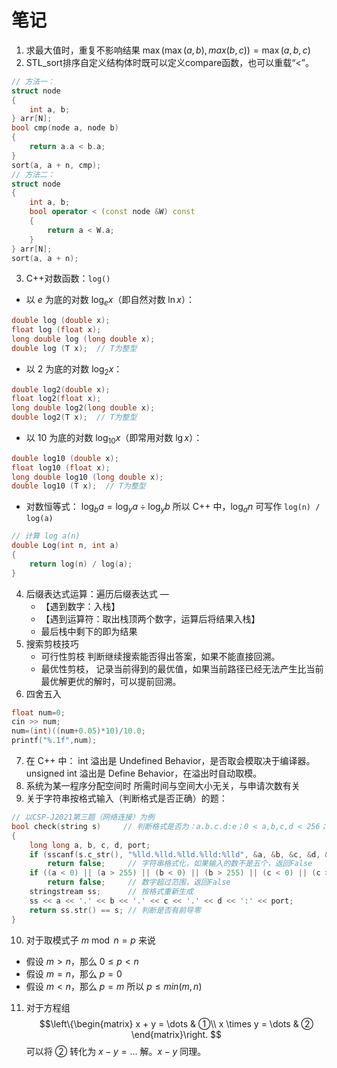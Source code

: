 # 笔记

1. 求最大值时，重复不影响结果 $\max(\max(a,b),max(b,c)) = \max(a,b,c)$
2. STL_sort排序自定义结构体时既可以定义compare函数，也可以重载“<”。
```cpp
// 方法一：
struct node
{
    int a, b;
} arr[N];
bool cmp(node a, node b)
{
    return a.a < b.a;
}
sort(a, a + n, cmp);
// 方法二：
struct node
{
    int a, b;
    bool operator < (const node &W) const
    {
        return a < W.a;
    }
} arr[N];
sort(a, a + n);
```
3. C++对数函数：`log()`
* 以 $e$ 为底的对数 $\log_ex$（即自然对数 $\ln x$）：
```cpp
double log (double x);
float log (float x);
long double log (long double x);
double log (T x);  // T为整型
```
* 以 2 为底的对数 $\log_2x$：
```cpp
double log2(double x);
float log2(float x);
long double log2(long double x);
double log2(T x);  // T为整型
```
* 以 10 为底的对数 $\log_{10}x$（即常用对数 $\lg x$）：
```cpp
double log10 (double x);
float log10 (float x);
long double log10 (long double x);
double log10 (T x);  // T为整型
```
* 对数恒等式： $\log_ba = \log_ya \div \log_yb$
所以 C++ 中，$\log_an$ 可写作 `log(n) / log(a)`
```cpp
// 计算 log a(n)
double Log(int n, int a)
{
    return log(n) / log(a);
}
```
4. 后缀表达式运算：遍历后缀表达式 —
   * 【遇到数字：入栈】
   * 【遇到运算符：取出栈顶两个数字，运算后将结果入栈】
   * 最后栈中剩下的即为结果
5. 搜索剪枝技巧
   * 可行性剪枝
   判断继续搜索能否得出答案，如果不能直接回溯。
   * 最优性剪枝，
   记录当前得到的最优值，如果当前路径已经无法产生比当前最优解更优的解时，可以提前回溯。
6. 四舍五入
```cpp
float num=0;
cin >> num;
num=(int)((num+0.05)*10)/10.0;
printf("%.1f",num);
```
7. 在 C++ 中：
int 溢出是 Undefined Behavior，是否取会模取决于编译器。
unsigned int 溢出是 Define Behavior，在溢出时自动取模。
8. 系统为某一程序分配空间时
所需时间与空间大小无关，与申请次数有关
9. 关于字符串按格式输入（判断格式是否正确）的题：
```cpp
// 以CSP-J2021第三题（网络连接）为例
bool check(string s)     // 判断格式是否为：a.b.c.d:e；0 < a,b,c,d < 256；0 < e < 65536；无前导零
{
	long long a, b, c, d, port;
	if (sscanf(s.c_str(), "%lld.%lld.%lld.%lld:%lld", &a, &b, &c, &d, &port) != 5)
		return false;     // 字符串格式化，如果输入的数不是五个，返回False
	if ((a < 0) || (a > 255) || (b < 0) || (b > 255) || (c < 0) || (c > 255) || (d < 0) || (d > 255) || (port < 0) || (port > 65535))
		return false;     // 数字超过范围，返回False
	stringstream ss;      // 按格式重新生成
	ss << a << '.' << b << '.' << c << '.' << d << ':' << port;
	return ss.str() == s; // 判断是否有前导零
}
```
10. 对于取模式子 $m \bmod n = p$ 来说
   * 假设 $m > n$，那么 $0 \le p <n$
   * 假设 $m=n$，那么 $p=0$
   * 假设 $m<n$，那么 $p=m$
所以 $p\le min(m,n)$
11. 对于方程组
$$\left\{\begin{matrix} 
    x + y = \dots & ①\\  
    x \times y = \dots & ②
\end{matrix}\right.
$$
可以将 $②$ 转化为 $x - y = \dots$ 解。$x - y$ 同理。